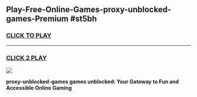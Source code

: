
## Play-Free-Online-Games-proxy-unblocked-games-Premium #st5bh
<h3>
<a href="https://premium.freeplayer.one?title=proxy-unblocked-games&ref=8M">CLICK TO PLAY</a></h3>
<hr>

<h3>
<a href="https://premium.freeplayer.one?title=proxy-unblocked-games&ref=8M">CLICK 2 PLAY</a>
  
</h3>

<a href="https://premium.freeplayer.one?title=proxy-unblocked-games&ref=8M"><img src="https://clearcache.store/games.png"></a>


**proxy-unblocked-games games unblocked: Your Gateway to Fun and Accessible Online Gaming**
